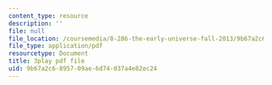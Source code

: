 ```yaml
---
content_type: resource
description: ''
file: null
file_location: /coursemedia/8-286-the-early-universe-fall-2013/9b67a2c6895709ae6d74037a4e82ec24_wuPEmfon9lg.pdf
file_type: application/pdf
resourcetype: Document
title: 3play pdf file
uid: 9b67a2c6-8957-09ae-6d74-037a4e82ec24
---
```

